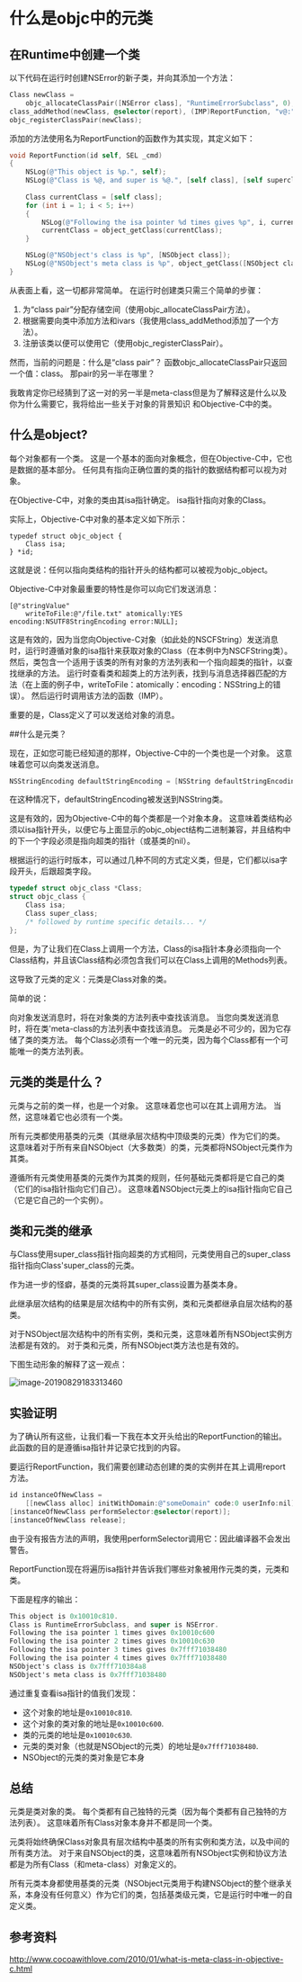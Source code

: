 # 什么是objc中的元类

## 在Runtime中创建一个类

以下代码在运行时创建NSError的新子类，并向其添加一个方法：

```objective-c
Class newClass =
    objc_allocateClassPair([NSError class], "RuntimeErrorSubclass", 0);
class_addMethod(newClass, @selector(report), (IMP)ReportFunction, "v@:");
objc_registerClassPair(newClass);
```

添加的方法使用名为ReportFunction的函数作为其实现，其定义如下：

```objective-c
void ReportFunction(id self, SEL _cmd)
{
    NSLog(@"This object is %p.", self);
    NSLog(@"Class is %@, and super is %@.", [self class], [self superclass]);
    
    Class currentClass = [self class];
    for (int i = 1; i < 5; i++)
    {
        NSLog(@"Following the isa pointer %d times gives %p", i, currentClass);
        currentClass = object_getClass(currentClass);
    }

    NSLog(@"NSObject's class is %p", [NSObject class]);
    NSLog(@"NSObject's meta class is %p", object_getClass([NSObject class]));
}
```

从表面上看，这一切都非常简单。 在运行时创建类只需三个简单的步骤：

1. 为“class pair”分配存储空间（使用objc_allocateClassPair方法）。
2. 根据需要向类中添加方法和ivars（我使用class_addMethod添加了一个方法）。
3. 注册该类以便可以使用它（使用objc_registerClassPair）。

然而，当前的问题是：什么是“class pair”？ 函数objc_allocateClassPair只返回一个值：class。 那pair的另一半在哪里？

我敢肯定你已经猜到了这一对的另一半是meta-class但是为了解释这是什么以及你为什么需要它，我将给出一些关于对象的背景知识 和Objective-C中的类。

## 什么是object?

每个对象都有一个类。 这是一个基本的面向对象概念，但在Objective-C中，它也是数据的基本部分。 任何具有指向正确位置的类的指针的数据结构都可以视为对象。

在Objective-C中，对象的类由其isa指针确定。 isa指针指向对象的Class。

实际上，Objective-C中对象的基本定义如下所示：

```objc
typedef struct objc_object {
    Class isa;
} *id;
```

这就是说：任何以指向类结构的指针开头的结构都可以被视为objc_object。

Objective-C中对象最重要的特性是你可以向它们发送消息：

```objc
[@"stringValue"
    writeToFile:@"/file.txt" atomically:YES encoding:NSUTF8StringEncoding error:NULL];
```

这是有效的，因为当您向Objective-C对象（如此处的NSCFString）发送消息时，运行时遵循对象的isa指针来获取对象的Class（在本例中为NSCFString类）。 然后，类包含一个适用于该类的所有对象的方法列表和一个指向超类的指针，以查找继承的方法。 运行时查看类和超类上的方法列表，找到与消息选择器匹配的方法（在上面的例子中，writeToFile：atomically：encoding：NSString上的错误）。 然后运行时调用该方法的函数（IMP）。

重要的是，Class定义了可以发送给对象的消息。

##什么是元类？

现在，正如您可能已经知道的那样，Objective-C中的一个类也是一个对象。 这意味着您可以向类发送消息。

```objective-c
NSStringEncoding defaultStringEncoding = [NSString defaultStringEncoding];
```

在这种情况下，defaultStringEncoding被发送到NSString类。

这是有效的，因为Objective-C中的每个类都是一个对象本身。 这意味着类结构必须以isa指针开头，以便它与上面显示的objc_object结构二进制兼容，并且结构中的下一个字段必须是指向超类的指针（或基类的nil）。

根据运行的运行时版本，可以通过几种不同的方式定义类，但是，它们都以isa字段开头，后跟超类字段。

```objective-c
typedef struct objc_class *Class;
struct objc_class {
    Class isa;
    Class super_class;
    /* followed by runtime specific details... */
};
```

但是，为了让我们在Class上调用一个方法，Class的isa指针本身必须指向一个Class结构，并且该Class结构必须包含我们可以在Class上调用的Methods列表。

这导致了元类的定义：元类是Class对象的类。

简单的说：

向对象发送消息时，将在对象类的方法列表中查找该消息。
当您向类发送消息时，将在类'meta-class的方法列表中查找该消息。
元类是必不可少的，因为它存储了类的类方法。 每个Class必须有一个唯一的元类，因为每个Class都有一个可能唯一的类方法列表。

## 元类的类是什么？

元类与之前的类一样，也是一个对象。 这意味着您也可以在其上调用方法。 当然，这意味着它也必须有一个类。

所有元类都使用基类的元类（其继承层次结构中顶级类的元类）作为它们的类。 这意味着对于所有来自NSObject（大多数类）的类，元类都将NSObject元类作为其类。

遵循所有元类使用基类的元类作为其类的规则，任何基础元类都将是它自己的类（它们的isa指针指向它们自己）。 这意味着NSObject元类上的isa指针指向它自己（它是它自己的一个实例）。

## 类和元类的继承

与Class使用super_class指针指向超类的方式相同，元类使用自己的super_class指针指向Class'super_class的元类。

作为进一步的怪癖，基类的元类将其super_class设置为基类本身。

此继承层次结构的结果是层次结构中的所有实例，类和元类都继承自层次结构的基类。

对于NSObject层次结构中的所有实例，类和元类，这意味着所有NSObject实例方法都是有效的。 对于类和元类，所有NSObject类方法也是有效的。

下图生动形象的解释了这一观点：

![image-20190829183313460](http://pwzyjov6e.bkt.clouddn.com/blog/2019-08-29-115551.jpg)

## 实验证明

为了确认所有这些，让我们看一下我在本文开头给出的ReportFunction的输出。 此函数的目的是遵循isa指针并记录它找到的内容。

要运行ReportFunction，我们需要创建动态创建的类的实例并在其上调用report方法。

```objective-c
id instanceOfNewClass =
    [[newClass alloc] initWithDomain:@"someDomain" code:0 userInfo:nil];
[instanceOfNewClass performSelector:@selector(report)];
[instanceOfNewClass release];
```

由于没有报告方法的声明，我使用performSelector调用它：因此编译器不会发出警告。

ReportFunction现在将遍历isa指针并告诉我们哪些对象被用作元类的类，元类和类。

下面是程序的输出：

```objective-c
This object is 0x10010c810.
Class is RuntimeErrorSubclass, and super is NSError.
Following the isa pointer 1 times gives 0x10010c600
Following the isa pointer 2 times gives 0x10010c630
Following the isa pointer 3 times gives 0x7fff71038480
Following the isa pointer 4 times gives 0x7fff71038480
NSObject's class is 0x7fff710384a8
NSObject's meta class is 0x7fff71038480
```

通过重复查看isa指针的值我们发现：

+ 这个对象的地址是`0x10010c810`.
+ 这个对象的类对象的地址是`0x10010c600`.
+ 类的元类的地址是`0x10010c630`.
+ 元类的类对象（也就是NSObject的元类）的地址是`0x7fff71038480`.
+ NSObject的元类的类对象是它本身

## 总结

元类是类对象的类。 每个类都有自己独特的元类（因为每个类都有自己独特的方法列表）。 这意味着所有Class对象本身并不都是同一个类。

元类将始终确保Class对象具有层次结构中基类的所有实例和类方法，以及中间的所有类方法。 对于来自NSObject的类，这意味着所有NSObject实例和协议方法都是为所有Class（和meta-class）对象定义的。

所有元类本身都使用基类的元类（NSObject元类用于构建NSObject的整个继承关系，本身没有任何意义）作为它们的类，包括基类级元类，它是运行时中唯一的自定义类。

## 参考资料

http://www.cocoawithlove.com/2010/01/what-is-meta-class-in-objective-c.html